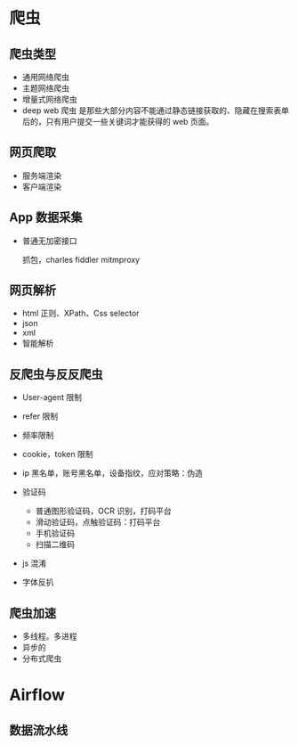 # 爬虫

## 爬虫类型

- 通用网络爬虫
- 主题网络爬虫
- 增量式网络爬虫
- deep web 爬虫
  是那些大部分内容不能通过静态链接获取的、隐藏在搜索表单后的，只有用户提交一些关键词才能获得的 web 页面。

## 网页爬取

- 服务端渲染
- 客户端渲染

## App 数据采集

- 普通无加密接口

  抓包，charles fiddler mitmproxy

## 网页解析

- html 正则、XPath、Css selector
- json
- xml
- 智能解析

## 反爬虫与反反爬虫

- User-agent 限制
- refer 限制
- 频率限制
- cookie，token 限制
- ip 黑名单，账号黑名单，设备指纹，应对策略：伪造
- 验证码

  - 普通图形验证码，OCR 识别，打码平台
  - 滑动验证码，点触验证码：打码平台
  - 手机验证码
  - 扫描二维码

- js 混淆
- 字体反扒

## 爬虫加速

- 多线程。多进程
- 异步的
- 分布式爬虫

# Airflow

## 数据流水线